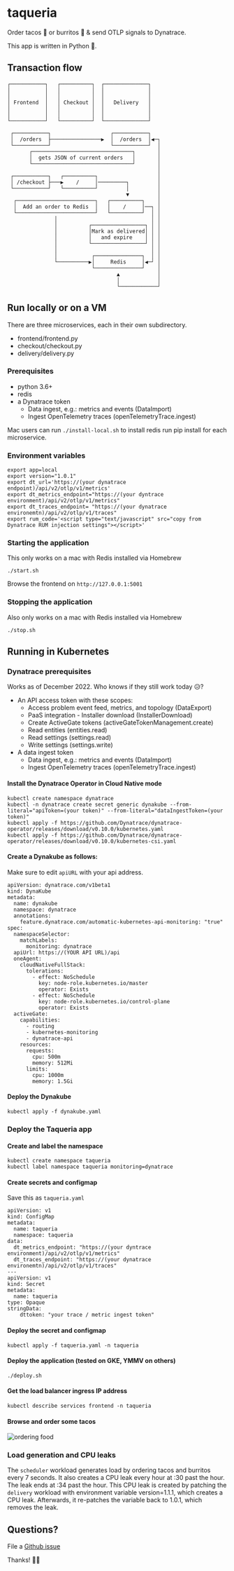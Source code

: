 # taqueria

Order tacos 🌮 or burritos 🌯 & send OTLP signals to Dynatrace.

This app is written in Python 🐍.

## Transaction flow

```
┌───────────┐   ┌──────────┐  ┌──────────────┐   
│           │   │          │  │              │   
│           │   │          │  │              │   
│ Frontend  │   │ Checkout │  │   Delivery   │   
│           │   │          │  │              │   
│           │   │          │  │              │   
└───────────┘   └──────────┘  └──────────────┘   
                                                 
 ┌───────────┐                   ┌───────────┐   
 │  /orders  ├────────────────▶  │  /orders  │◀─┐
 └───────────┘                   └───────────┘  │
       ┌────────────────────────────────┐       │
       │  gets JSON of current orders   │       │
       └────────────────────────────────┘       │
                                                │
 ┌───────────┐   ┌──────────┐                   │
 │ /checkout ├───▶    /     │─────────┐         │
 └───────────┘   └──────────┘         │         │
                                      ▼         │
  ┌─────────────────────────┐   ┌──────────┐    │
  │  Add an order to Redis  │   │    /     │──┐ │
  └─────────────────────────┘   └──────────┘  │ │
               │                              │ │
               │          ┌─────────────────┐ │ │
               │          │Mark as delivered│ │ │
               │          │   and expire    │ │ │
               │          └─────────────────┘ │ │
               │                              │ │
               │           ┌───────────────┐  │ │
               └──────────▶│     Redis     │◀─┘ │
                           └───────────────┘    │
                                   ▲            │
                                   │            │
                                   └────────────┘
```

## Run locally or on a VM

There are three microservices, each in their own subdirectory.

- frontend/frontend.py
- checkout/checkout.py
- delivery/delivery.py

### Prerequisites

- python 3.6+
- redis
- a Dynatrace token
    - Data ingest, e.g.: metrics and events (DataImport)
    - Ingest OpenTelemetry traces  (openTelemetryTrace.ingest)

Mac users can run `./install-local.sh` to install redis run pip install for each microservice.

### Environment variables

```
export app=local
export version="1.0.1"
export dt_url='https://(your dynatrace endpoint)/api/v2/otlp/v1/metrics'
export dt_metrics_endpoint="https://(your dyntrace environment)/api/v2/otlp/v1/metrics"
export dt_traces_endpoint= "https://(your dynatrace environemtn)/api/v2/otlp/v1/traces"
export rum_code='<script type="text/javascript" src="copy from Dynatrace RUM injection settings"></script>'
```

### Starting the application

This only works on a mac with Redis installed via Homebrew

```
./start.sh
```

Browse the frontend on `http://127.0.0.1:5001`

### Stopping the application

Also only works on a mac with Redis installed via Homebrew

```
./stop.sh
```

## Running in Kubernetes

### Dynatrace prerequisites

Works as of December 2022. Who knows if they still work today 😥?

- An API access token with these scopes:
    - Access problem event feed, metrics, and topology (DataExport)
    - PaaS integration - Installer download (InstallerDownload)
    - Create ActiveGate tokens (activeGateTokenManagement.create)
    - Read entities (entities.read)
    - Read settings (settings.read)
    - Write settings (settings.write)
- A data ingest token 
    - Data ingest, e.g.: metrics and events (DataImport)
    - Ingest OpenTelemetry traces (openTelemetryTrace.ingest)


#### Install the Dynatrace Operator in Cloud Native mode

```
kubectl create namespace dynatrace
kubectl -n dynatrace create secret generic dynakube --from-literal="apiToken=(your token)" --from-literal="dataIngestToken=(your token)"
kubectl apply -f https://github.com/Dynatrace/dynatrace-operator/releases/download/v0.10.0/kubernetes.yaml
kubectl apply -f https://github.com/Dynatrace/dynatrace-operator/releases/download/v0.10.0/kubernetes-csi.yaml
```

#### Create a Dynakube as follows:

Make sure to edit `apiURL` with your api address.

```
apiVersion: dynatrace.com/v1beta1
kind: DynaKube
metadata:
  name: dynakube
  namespace: dynatrace
  annotations:
    feature.dynatrace.com/automatic-kubernetes-api-monitoring: "true"
spec:
  namespaceSelector:
    matchLabels:
      monitoring: dynatrace
  apiUrl: https://(YOUR API URL)/api
  oneAgent:
    cloudNativeFullStack:
      tolerations:
        - effect: NoSchedule
          key: node-role.kubernetes.io/master
          operator: Exists
        - effect: NoSchedule
          key: node-role.kubernetes.io/control-plane
          operator: Exists
  activeGate:
    capabilities:
      - routing
      - kubernetes-monitoring
      - dynatrace-api
    resources:
      requests:
        cpu: 500m
        memory: 512Mi
      limits:
        cpu: 1000m
        memory: 1.5Gi
```

#### Deploy the Dynakube

```
kubectl apply -f dynakube.yaml
```

### Deploy the Taqueria app

#### Create and label the namespace

```
kubectl create namespace taqueria
kubectl label namespace taqueria monitoring=dynatrace
```

#### Create secrets and configmap

Save this as `taqueria.yaml`

```
apiVersion: v1
kind: ConfigMap
metadata:
  name: taqueria
  namespace: taqueria
data:
  dt_metrics_endpoint: "https://(your dyntrace environment)/api/v2/otlp/v1/metrics"
  dt_traces_endpoint: "https://(your dynatrace environemtn)/api/v2/otlp/v1/traces"
---
apiVersion: v1
kind: Secret
metadata:
  name: taqueria
type: Opaque
stringData:
    dttoken: "your trace / metric ingest token"
```

#### Deploy the secret and configmap


```
kubectl apply -f taqueria.yaml -n taqueria
```

#### Deploy the application (tested on GKE, YMMV on others)

```
./deploy.sh
```

#### Get the load balancer ingress IP address

```
kubectl describe services frontend -n taqueria
```

#### Browse and order some tacos

![ordering food](taqueria.gif)

### Load generation and CPU leaks

The `scheduler` workload generates load by ordering tacos and burritos every 7 seconds. It also creates a CPU leak every hour at :30 past the hour. The leak ends at :34 past the hour. This CPU leak is created by patching the `delivery` workload with environment variable version=1.1.1, which creates a CPU leak. Afterwards, it re-patches the variable back to 1.0.1, which removes the leak. 

## Questions?

File a [Github issue](https://github.com/mreider/taqueria/issues)

Thanks! 👨‍🦲